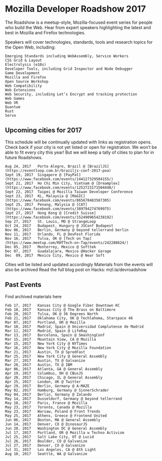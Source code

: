 # Mozilla Developer Roadshow 2017

The Roadshow is a meetup-style, Mozilla-focused event series for people who build the Web. Hear from expert speakers highlighting the latest and best in Mozilla and Firefox technologies.

Speakers will cover technologies, standards, tools and research topics for the Open Web, including:

    Emerging Standards including WebAssembly, Service Workers
    CSS Grid & Layout
    Electrolysis (e10s)
    Developer Tools, including Grid Inspector and Node Debugger
    Game Development
    Mozilla and Firefox
    Open Source Workshop
    Web Compatibility
    Web Extensions
    Web Security, including Let’s Encrypt and tracking protection
    Web Games
    Web VR
    Quantum
    Rust
    Servo
    
## Upcoming cities for 2017

This schedule will be continually updated with links as registration opens. Check back if your city is not yet listed or open for registration. We won’t be able to fit every city this year! But we will keep a tally of cities to plan for in future Roadshows.

    Aug 24, 2017   Porto Alegre, Brazil @ [BrazilJS](https://eventloop.com.br/braziljs-conf-2017-poa)
    Sept 19, 2017  Singapore @ [PayPal](https://www.facebook.com/events/144127329504155/)
    Sept 21, 2017  Ho Chi Min City, Vietnam @ [Dreamplex](https://www.facebook.com/events/1252723171504448/)
    Sept 22, 2017  Taipei @ Mozilla Taiwan Developer Conference
    Sept 23, 2017  KL, Malaysia @ [MaGIC](https://www.facebook.com/events/865678483587305)
    Sept 25, 2017  Penang, Malysia @ [CAT](https://www.facebook.com/events/389794274769975)
    Sept 27, 2017  Hong Kong @ [Credit Suisse](https://www.facebook.com/events/1524909654238192)
    Sep 27, 2017   St. Louis, MO @ StrangeLoop
    Oct 24, 2017   Budapest, Hungary @ JSConf Budapest
    Nov 06, 2017   Berlin, Germany @ beyond tellerrand berlin
    Nov 11, 2017   Orlando, FL @ DevFest Florida
    Nov 16, 2017   Tulsa, OK @ [Tech on Tap](https://www.meetup.com/RHTTech-on-Tap/events/242288624/)
    Dec 05, 2017   Monterrey, Mexico @ Softtek
    Dec 07, 2017   Guadalajara, Mexico @Hacker Garage
    Dec  09, 2017  Mexico City, Mexico @ Near Soft

   Cities will be listed and updated accordingly
   Materials from the events will also be archived
   Read the full blog post on Hacks: mzl.la/devroadshow


## Past Events

Find archived materials here

    Feb 17, 2017   Kansas City @ Google Fiber Downtown KC
    Feb 18, 2017   Kansas City @ The Brass on Baltimore
    Feb 20, 2017   Tulsa, OK @ 36 Degrees North
    Feb 21, 2017   Oklahoma City, OK @ Techlahoma, Starspace 46
    Mar 07, 2017   Portland, OR @ Mozilla
    Mar 10, 2017   Madrid, Spain @ Universidad Complutense de Madrid
    Mar 11, 2017   Madrid, Spain @ LifeRay
    Mar 13, 2017   Barcelona, Spain @ SmashingConf
    Mar 15, 2017   Mountain View, CA @ Mozilla
    Mar 15, 2017   New York City @ NYTimes
    Mar 16, 2017   New York City @ Mozilla Foundation
    Mar 21, 2017   Austin, TX @ SpredFast
    Mar 25, 2017   New York City @ General Assembly
    Mar 27, 2017   Austin, TX @ Galvanize
    Mar 28, 2017   Austin, TX @ IBM
    Apr 06, 2017   Atlanta, GA @ General Assembly
    Apr 19, 2017   Columbus, OH @ CBusJS
    Apr 20, 2017   Chicago, IL @ General Assembly
    Apr 25, 2017   London, UK @ Twitter
    Apr 29, 2017   Berlin, Germany @ A-MAZE
    May 02, 2017   Hamburg, Germany @ SinnerSchrader
    May 04, 2017   Berlin, Germany @ Zalando
    May 14, 2017   Dusseldorf, Germany @ beyond tellerrand
    May 18, 2017   Paris, France @ Mozilla
    May 23, 2017   Toronto, Canada @ Mozilla
    May 23, 2017   Warsaw, Poland @ Front Trends
    May 25, 2017   Athens, Greece @ Frontend United
    Jun 06, 2017   Boston, MA @ General Assembly
    Jun 14, 2017   Denver, CO @ DinosaurJS
    Jun 20, 2017   Washington DC @ General Assembly
    Jul 17, 2017   Portland, OR @ Mozilla w Techno Activism
    Jul 25, 2017   Salt Lake City, UT @ Lucid
    Jul 26, 2017   Boulder, CO @ Galvanize
    Jul 27, 2017   Denver, CO @ Galvanize
    Jul 31, 2017   Los Angeles, CA @ 8th Light
    Aug 10, 2017   Seattle, WA @ Galvanize
